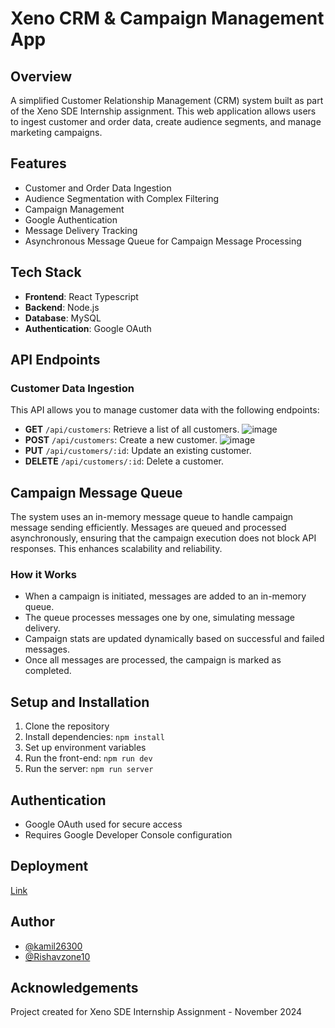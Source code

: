 # Xeno CRM & Campaign Management App

## Overview
A simplified Customer Relationship Management (CRM) system built as part of the Xeno SDE Internship assignment. This web application allows users to ingest customer and order data, create audience segments, and manage marketing campaigns.

## Features
- Customer and Order Data Ingestion
- Audience Segmentation with Complex Filtering
- Campaign Management
- Google Authentication
- Message Delivery Tracking
- Asynchronous Message Queue for Campaign Message Processing

## Tech Stack
- **Frontend**: React Typescript
- **Backend**: Node.js
- **Database**: MySQL
- **Authentication**: Google OAuth

## API Endpoints
### Customer Data Ingestion
This API allows you to manage customer data with the following endpoints:
- **GET** `/api/customers`: Retrieve a list of all customers.
  ![image](https://github.com/user-attachments/assets/a4095d3e-519a-4512-be9d-df129ad6645f)
- **POST** `/api/customers`: Create a new customer.
  ![image](https://github.com/user-attachments/assets/2d97e076-3816-4f35-bd44-48dd3c0343e9)
- **PUT** `/api/customers/:id`: Update an existing customer.
- **DELETE** `/api/customers/:id`: Delete a customer.

## Campaign Message Queue
The system uses an in-memory message queue to handle campaign message sending efficiently. Messages are queued and processed asynchronously, ensuring that the campaign execution does not block API responses. This enhances scalability and reliability.
### How it Works
- When a campaign is initiated, messages are added to an in-memory queue.
- The queue processes messages one by one, simulating message delivery.
- Campaign stats are updated dynamically based on successful and failed messages.
- Once all messages are processed, the campaign is marked as completed.

## Setup and Installation
1. Clone the repository
2. Install dependencies: `npm install`
3. Set up environment variables
4. Run the front-end: `npm run dev`
4. Run the server: `npm run server`

## Authentication
- Google OAuth used for secure access
- Requires Google Developer Console configuration

## Deployment
[Link](https://xenominicrm.netlify.app)

## Author
- [@kamil26300](https://github.com/kamil26300)
- [@Rishavzone10](https://github.com/Rishavzone10)

## Acknowledgements
Project created for Xeno SDE Internship Assignment - November 2024
